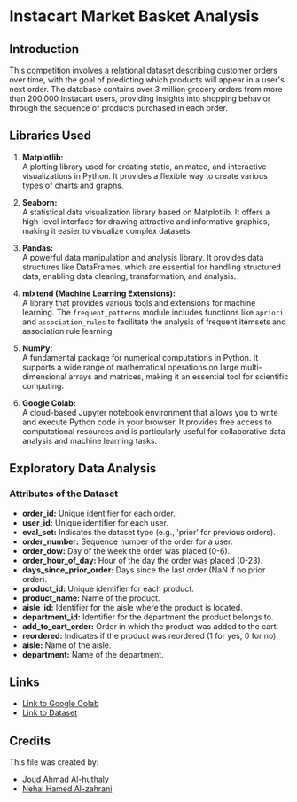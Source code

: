# Instacart Market Basket Analysis

## Introduction
This competition involves a relational dataset describing customer orders over time, with the goal of predicting which products will appear in a user's next order. The database contains over 3 million grocery orders from more than 200,000 Instacart users, providing insights into shopping behavior through the sequence of products purchased in each order. 

## Libraries Used

1. **Matplotlib:**  
   A plotting library used for creating static, animated, and interactive visualizations in Python. It provides a flexible way to create various types of charts and graphs.

2. **Seaborn:**  
   A statistical data visualization library based on Matplotlib. It offers a high-level interface for drawing attractive and informative graphics, making it easier to visualize complex datasets.

3. **Pandas:**  
   A powerful data manipulation and analysis library. It provides data structures like DataFrames, which are essential for handling structured data, enabling data cleaning, transformation, and analysis.

4. **mlxtend (Machine Learning Extensions):**  
   A library that provides various tools and extensions for machine learning. The `frequent_patterns` module includes functions like `apriori` and `association_rules` to facilitate the analysis of frequent itemsets and association rule learning.

5. **NumPy:**  
   A fundamental package for numerical computations in Python. It supports a wide range of mathematical operations on large multi-dimensional arrays and matrices, making it an essential tool for scientific computing.

6. **Google Colab:**  
   A cloud-based Jupyter notebook environment that allows you to write and execute Python code in your browser. It provides free access to computational resources and is particularly useful for collaborative data analysis and machine learning tasks.

## Exploratory Data Analysis

### Attributes of the Dataset

- **order_id:** Unique identifier for each order.
- **user_id:** Unique identifier for each user.
- **eval_set:** Indicates the dataset type (e.g., 'prior' for previous orders).
- **order_number:** Sequence number of the order for a user.
- **order_dow:** Day of the week the order was placed (0-6).
- **order_hour_of_day:** Hour of the day the order was placed (0-23).
- **days_since_prior_order:** Days since the last order (NaN if no prior order).
- **product_id:** Unique identifier for each product.
- **product_name:** Name of the product.
- **aisle_id:** Identifier for the aisle where the product is located.
- **department_id:** Identifier for the department the product belongs to.
- **add_to_cart_order:** Order in which the product was added to the cart.
- **reordered:** Indicates if the product was reordered (1 for yes, 0 for no).
- **aisle:** Name of the aisle.
- **department:** Name of the department.

## Links

- [Link to Google Colab](https://colab.research.google.com/drive/1YQgGgKckprF4LIsrvpanpRYJ-4NdjHtn?usp=sharing)
- [Link to Dataset](https://www.kaggle.com/crowdflower/twitter-airline-sentiment)

## Credits

This file was created by:
- [Joud Ahmad Al-huthaly](https://github.com/BYXDATA)
- [Nehal Hamed Al-zahrani](https://github.com/nehal3589)

